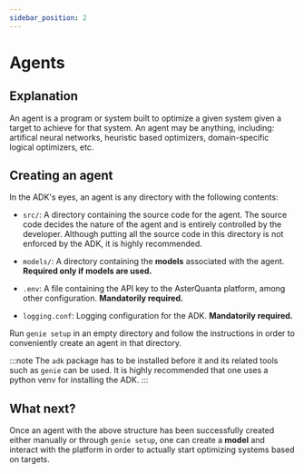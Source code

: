 ```yaml
---
sidebar_position: 2
---
```



# Agents
## Explanation
An agent is a program or system built to optimize a given system given a target to achieve for that
system. An agent may be anything, including: artifical neural networks, heuristic based optimizers,
domain-specific logical optimizers, etc.


## Creating an agent
In the ADK's eyes, an agent is any directory with the following contents:
+ `src/`: A directory containing the source code for the agent. The source code decides the nature
of the agent and is entirely controlled by the developer. Although putting all the source code in
this directory is not enforced by the ADK, it is highly recommended.

+ `models/`: A directory containing the **models** associated with the agent. **Required only if models are used.**

+ `.env`: A file containing the API key to the AsterQuanta platform, among other configuration. **Mandatorily required.**

+ `logging.conf`: Logging configuration for the ADK. **Mandatorily required.**

Run `genie setup` in an empty directory and follow the instructions in order to conveniently create
an agent in that directory.

:::note
The `adk` package has to be installed before it and its related tools such as `genie` can be used.
It is highly recommended that one uses a python venv for installing the ADK.
:::


## What next?
Once an agent with the above structure has been successfully created either manually or through `genie setup`,
one can create a **model** and interact with the platform in order to actually start optimizing systems
based on targets.
